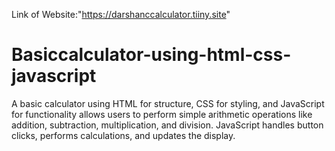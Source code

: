 Link of Website:"https://darshanccalculator.tiiny.site"
# Basiccalculator-using-html-css-javascript
A basic calculator using HTML for structure, CSS for styling, and JavaScript for functionality allows users to perform simple arithmetic operations like addition, subtraction, multiplication, and division. JavaScript handles button clicks, performs calculations, and updates the display.
